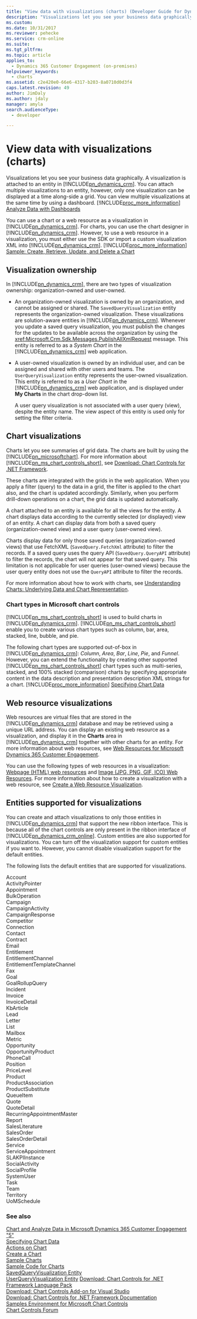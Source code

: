 ```yaml
---
title: "View data with visualizations (charts) (Developer Guide for Dynamics 365 Customer Engagement) | MicrosoftDocs"
description: "Visualizations let you see your business data graphically. A visualization is attached to an entity in Dynamics 365 Customer Engagement. You can attach multiple visualizations to an entity, however, only one visualization can be displayed at a time along-side a grid. You can view multiple visualizations at the same time by using a dashboard."
ms.custom: 
ms.date: 10/31/2017
ms.reviewer: pehecke
ms.service: crm-online
ms.suite: 
ms.tgt_pltfrm: 
ms.topic: article
applies_to: 
  - Dynamics 365 Customer Engagement (on-premises)
helpviewer_keywords: 
  - charts
ms.assetid: c2e420e0-66e6-4317-b203-8a0710d0d3f4
caps.latest.revision: 49
author: JimDaly
ms.author: jdaly
manager: amyla
search.audienceType: 
  - developer

---
```

# View data with visualizations (charts)

Visualizations let you see your business data graphically. A visualization is attached to an entity in [!INCLUDE[pn_dynamics_crm](../../includes/pn-dynamics-crm.md)]. You can attach multiple visualizations to an entity, however, only one visualization can be displayed at a time along-side a grid. You can view multiple visualizations at the same time by using a dashboard. [!INCLUDE[proc_more_information](../../includes/proc-more-information.md)] [Analyze Data with Dashboards](analyze-data-with-dashboards.md)  
  
 You can use a chart or a web resource as a visualization in [!INCLUDE[pn_dynamics_crm](../../includes/pn-dynamics-crm.md)]. For charts, you can use the chart designer in [!INCLUDE[pn_dynamics_crm](../../includes/pn-dynamics-crm.md)]. However, to use a web resource in a visualization, you must either use the SDK or import a custom visualization XML into [!INCLUDE[pn_dynamics_crm](../../includes/pn-dynamics-crm.md)]. [!INCLUDE[proc_more_information](../../includes/proc-more-information.md)] [Sample: Create, Retrieve, Update, and Delete a Chart](sample-create-retrieve-update-delete-chart.md)  
  
<a name="VisualizationTypes"></a>   
## Visualization ownership  
 In [!INCLUDE[pn_dynamics_crm](../../includes/pn-dynamics-crm.md)], there are two types of visualization ownership: organization-owned and user-owned.  
  
- An organization-owned visualization is owned by an organization, and cannot be assigned or shared. The `SavedQueryVisualization` entity represents the organization-owned visualization. These visualizations are solution-aware entities in [!INCLUDE[pn_dynamics_crm](../../includes/pn-dynamics-crm.md)]. Whenever you update a saved query visualization, you must publish the changes for the updates to be available across the organization by using the <xref:Microsoft.Crm.Sdk.Messages.PublishAllXmlRequest> message. This entity is referred to as a *System Chart* in the [!INCLUDE[pn_dynamics_crm](../../includes/pn-dynamics-crm.md)] web application.  
  
- A user-owned visualization is owned by an individual user, and can be assigned and shared with other users and teams. The `UserQueryVisualization` entity represents the user-owned visualization. This entity is referred to as a *User Chart* in the [!INCLUDE[pn_dynamics_crm](../../includes/pn-dynamics-crm.md)] web application, and is displayed under **My Charts** in the chart drop-down list.  
  
  A user query visualization is not associated with a user query (view), despite the entity name. The view aspect of this entity is used only for setting the filter criteria.  
  
<a name="Charts"></a>   
## Chart visualizations  
 Charts let you see summaries of grid data. The charts are built by using the [!INCLUDE[pn_microsoftchart](../../includes/pn-microsoftchart.md)]. For more information about [!INCLUDE[pn_ms_chart_controls_short](../../includes/pn-ms-chart-controls-short.md)], see [Download: Chart Controls for .NET Framework](https://go.microsoft.com/fwlink/p/?LinkId=128852).  
  
 These charts are integrated with the grids in the web application. When you apply a filter (query) to the data in a grid, the filter is applied to the chart also, and the chart is updated accordingly. Similarly, when you perform drill-down operations on a chart, the grid data is updated automatically.  
  
 A chart attached to an entity is available for all the views for the entity. A chart displays data according to the currently selected (or displayed) view of an entity. A chart can display data from both a saved query (organization-owned view) and a user query (user-owned view).  
  
 Charts display data for only those saved queries (organization-owned views) that use FetchXML (`SavedQuery.FetchXml` attribute) to filter the records. If a saved query uses the query API (`SavedQuery.QueryAPI` attribute) to filter the records, the chart will not appear for that saved query. This limitation is not applicable for user queries (user-owned views) because the user query entity does not use the `QueryAPI` attribute to filter the records.  
  
 For more information about how to work with charts, see [Understanding Charts: Underlying Data and Chart Representation](understand-charts-underlying-data-chart-representation.md).  
  
<a name="ChartTypes"></a>   
### Chart types in Microsoft chart controls  
 [!INCLUDE[pn_ms_chart_controls_short](../../includes/pn-ms-chart-controls-short.md)] is used to build charts in [!INCLUDE[pn_dynamics_crm](../../includes/pn-dynamics-crm.md)]. [!INCLUDE[pn_ms_chart_controls_short](../../includes/pn-ms-chart-controls-short.md)] enable you to create various chart types such as column, bar, area, stacked, line, bubble, and pie.  
  
 The following chart types are supported out-of-box in [!INCLUDE[pn_dynamics_crm](../../includes/pn-dynamics-crm.md)]: *Column*, *Area*, *Bar*, *Line*, *Pie*, and *Funnel*. However, you can extend the functionality by creating other supported [!INCLUDE[pn_ms_chart_controls_short](../../includes/pn-ms-chart-controls-short.md)] chart types such as multi-series, stacked, and 100% stacked (comparison) charts by specifying appropriate content in the data description and presentation description XML strings for a chart. [!INCLUDE[proc_more_information](../../includes/proc-more-information.md)] [Specifying Chart Data](understand-charts-underlying-data-chart-representation.md)  
  
<a name="WebResources"></a>   
## Web resource visualizations  
 Web resources are virtual files that are stored in the [!INCLUDE[pn_dynamics_crm](../../includes/pn-dynamics-crm.md)] database and may be retrieved using a unique URL address. You can display an existing web resource as a visualization, and display it in the **Charts** area in [!INCLUDE[pn_dynamics_crm](../../includes/pn-dynamics-crm.md)] together with other charts for an entity. For more information about web resources, see [Web Resources for Microsoft Dynamics 365 Customer Engagement](../web-resources.md).  
  
 You can use the following types of web resources in a visualization: [Webpage (HTML) web resources](../webpage-html-web-resources.md) and [Image (JPG, PNG, GIF, ICO) Web Resources](../image-web-resources.md). For more information about how to create a visualization with a web resource, see [Create a Web Resource Visualization](create-visualization-chart.md#CreateWRVisualization).  
  
<a name="SupportedVisualizationEntities"></a>   
## Entities supported for visualizations  
 You can create and attach visualizations to only those entities in [!INCLUDE[pn_dynamics_crm](../../includes/pn-dynamics-crm.md)] that support the new ribbon interface. This is because all of the chart controls are only present in the ribbon interface of [!INCLUDE[pn_dynamics_crm_online](../../includes/pn-dynamics-crm-online.md)]. Custom entities are also supported for visualizations. You can turn off the visualization support for custom entities if you want to. However, you cannot disable visualization support for the default entities.  
  
 The following lists the default entities that are supported for visualizations.  
  
 Account  
ActivityPointer  
Appointment  
BulkOperation  
Campaign  
CampaignActivity  
CampaignResponse  
Competitor  
Connection  
Contact  
Contract  
Email  
Entitlement  
EntitlementChannel  
EntitlementTemplateChannel  
Fax  
Goal  
GoalRollupQuery  
Incident  
Invoice  
InvoiceDetail  
KbArticle  
Lead  
Letter  
List  
Mailbox  
Metric  
Opportunity  
OpportunityProduct  
PhoneCall  
Position  
PriceLevel  
Product  
ProductAssociation  
ProductSubstitute  
QueueItem  
Quote  
QuoteDetail  
RecurringAppointmentMaster  
Report  
SalesLiterature  
SalesOrder  
SalesOrderDetail  
Service  
ServiceAppointment  
SLAKPIInstance  
SocialActivity  
SocialProfile  
SystemUser  
Task  
Team  
Territory  
UoMSchedule  
  
### See also  
 [Chart and Analyze Data in Microsoft Dynamics 365 Customer Engagement "5"](customize-visualizations-dashboards.md)   
 [Specifying Chart Data](understand-charts-underlying-data-chart-representation.md)   
 [Actions on Chart](actions-visualizations-charts.md)   
 [Create a Chart](create-visualization-chart.md)   
 [Sample Charts](sample-charts.md)   
 [Sample Code for Charts](sample-code-charts-visualizations.md)   
 [SavedQueryVisualization Entity](../entities/savedqueryvisualization.md)   
 [UserQueryVisualization Entity](../entities/userqueryvisualization.md)
 [Download: Chart Controls for .NET Framework Language Pack](https://www.microsoft.com/downloads/details.aspx?FamilyId=581FF4E3-749F-4454-A5E3-DE4C463143BD&displaylang=en)   
 [Download: Chart Controls Add-on for Visual Studio](https://www.microsoft.com/downloads/details.aspx?FamilyId=1D69CE13-E1E5-4315-825C-F14D33A303E9&displaylang=en)   
 [Download: Chart Controls for .NET Framework Documentation](https://go.microsoft.com/fwlink/p/?LinkId=128301)   
 [Samples Environment for Microsoft Chart Controls](https://code.msdn.microsoft.com/mschart)   
 [Chart Controls Forum](https://go.microsoft.com/fwlink/p/?LinkId=128713)
